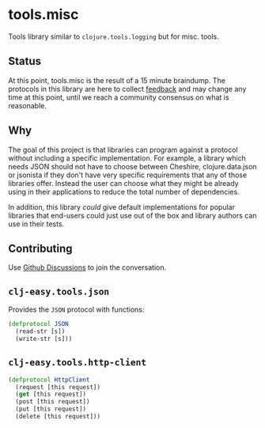 # tools.misc

Tools library similar to `clojure.tools.logging` but for misc. tools.

## Status

At this point, tools.misc is the result of a 15 minute braindump. The protocols
in this library are here to collect
[feedback](https://github.com/clj-easy/tools.misc/discussions) and may change
any time at this point, until we reach a community consensus on what is
reasonable.

## Why

The goal of this project is that libraries can program against a protocol
without including a specific implementation. For example, a library which needs
JSON should not have to choose between Cheshire, clojure.data.json or jsonista
if they don't have very specific requirements that any of those libraries
offer. Instead the user can choose what they might be already using in their
applications to reduce the total number of dependencies.

In addition, this library _could_ give default implementations for popular
libraries that end-users could just use out of the box and library authors can
use in their tests.

## Contributing

Use [Github Discussions](https://github.com/clj-easy/tools.misc/discussions) to
join the conversation.

## `clj-easy.tools.json`

Provides the `JSON` protocol with functions:

``` clojure
(defprotocol JSON
  (read-str [s])
  (write-str [s]))
```

## `clj-easy.tools.http-client`

``` clojure
(defprotocol HttpClient
  (request [this request])
  (get [this request])
  (post [this request])
  (put [this request])
  (delete [this request]))
```
